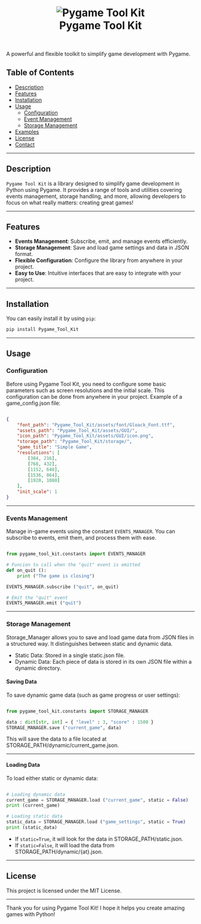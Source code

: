 <h1 align = "center">
	<img alt = "Pygame Tool Kit" src = "img/logo.png"/>
	<br/>
	Pygame Tool Kit
</h1>
<br/>

A powerful and flexible toolkit to simplify game development with Pygame.

## Table of Contents

- [Description](#description)
- [Features](#features)
- [Installation](#installation)
- [Usage](#usage)
	- [Configuration](#configuration)
	- [Event Management](#events-management)
	- [Storage Management](#storage-management)
- [Examples](#examples)
- [License](#license)
- [Contact](#contact)

---

## Description

`Pygame Tool Kit` is a library designed to simplify game development in Python using Pygame. It provides a range of tools and utilities covering events management, storage handling, and more, allowing developers to focus on what really matters: creating great games!

---

## Features

- **Events Management**: Subscribe, emit, and manage events efficiently.
- **Storage Management**: Save and load game settings and data in JSON format.
- **Flexible Configuration**: Configure the library from anywhere in your project.
- **Easy to Use**: Intuitive interfaces that are easy to integrate with your project.

---

## Installation

You can easily install it by using `pip`:

```bash
pip install Pygame_Tool_Kit
```

---

## Usage

### Configuration

Before using Pygame Tool Kit, you need to configure some basic parameters such as screen resolutions and the initial scale. This configuration can be done from anywhere in your project. Example of a game_config.json file:

```json

{
	"font_path": "Pygame_Tool_Kit/assets/font/Gloack_Font.ttf",
	"assets_path": "Pygame_Tool_Kit/assets/GUI/",
	"icon_path": "Pygame_Tool_Kit/assets/GUI/icon.png",
	"storage_path": "Pygame_Tool_Kit/storage/",
	"game_title": "Simple Game",
	"resolutions": [
		[384, 216],
		[768, 432],
		[1152, 648],
		[1536, 864],
		[1920, 1080]
	],
	"init_scale": 1
}

```

---

### Events Management

Manage in-game events using the constant `EVENTS_MANAGER`. You can subscribe to events, emit them, and process them with ease.

```python

from pygame_tool_kit.constants import EVENTS_MANAGER

# Funcion to call when the "quit" event is emitted
def on_quit ():
	print ("The game is closing")

EVENTS_MANAGER.subscribe ("quit", on_quit)

# Emit the "quit" event
EVENTS_MANAGER.emit ("quit")

```

---

### Storage Management

Storage_Manager allows you to save and load game data from JSON files in a structured way. It distinguishes between static and dynamic data.

- Static Data: Stored in a single static.json file.
- Dynamic Data: Each piece of data is stored in its own JSON file within a dynamic directory.

#### Saving Data

To save dynamic game data (such as game progress or user settings):

```python

from pygame_tool_kit.constants import STORAGE_MANAGER

data : dict[str, int] = { "level" : 3, "score" : 1500 }
STORAGE_MANAGER.save ("current_game", data)

```

This will save the data to a file located at STORAGE_PATH/dynamic/current_game.json.

---

#### Loading Data

To load either static or dynamic data:

```python

# Loading dynamic data
current_game = STORAGE_MANAGER.load ("current_game", static = False)
print (current_game)

# Loading static data
static_data = STORAGE_MANAGER.load ("game_settings", static = True)
print (static_data)

```

- If `static=True`, it will look for the data in STORAGE_PATH/static.json.
- If `static=False`, it will load the data from STORAGE_PATH/dynamic/{at}.json.

---

## License

This project is licensed under the MIT License.

---

Thank you for using Pygame Tool Kit! I hope it helps you create amazing games with Python!
